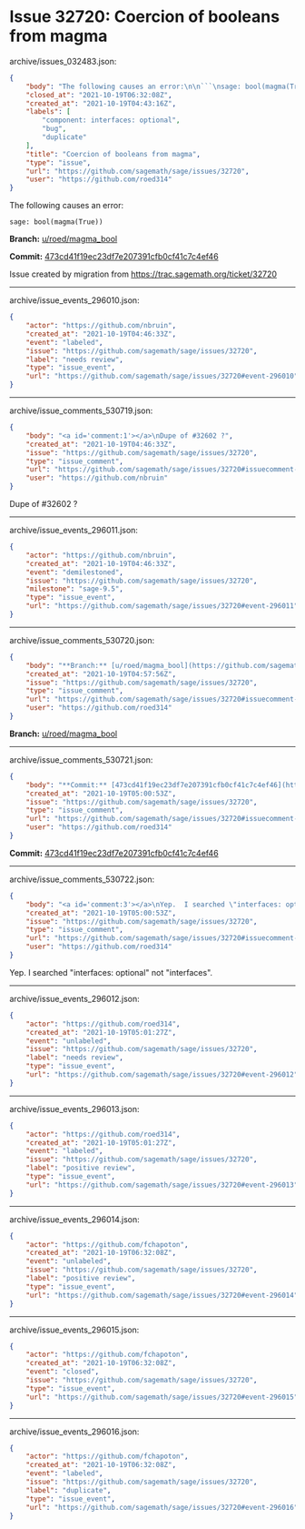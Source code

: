 # Issue 32720: Coercion of booleans from magma

archive/issues_032483.json:
```json
{
    "body": "The following causes an error:\n\n```\nsage: bool(magma(True))\n```\n\n**Branch:** [u/roed/magma_bool](https://github.com/sagemath/sagetrac-mirror/tree/u/roed/magma_bool)\n\n**Commit:** [473cd41f19ec23df7e207391cfb0cf41c7c4ef46](https://github.com/sagemath/sagetrac-mirror/commit/473cd41f19ec23df7e207391cfb0cf41c7c4ef46)\n\nIssue created by migration from https://trac.sagemath.org/ticket/32720\n\n",
    "closed_at": "2021-10-19T06:32:08Z",
    "created_at": "2021-10-19T04:43:16Z",
    "labels": [
        "component: interfaces: optional",
        "bug",
        "duplicate"
    ],
    "title": "Coercion of booleans from magma",
    "type": "issue",
    "url": "https://github.com/sagemath/sage/issues/32720",
    "user": "https://github.com/roed314"
}
```
The following causes an error:

```
sage: bool(magma(True))
```

**Branch:** [u/roed/magma_bool](https://github.com/sagemath/sagetrac-mirror/tree/u/roed/magma_bool)

**Commit:** [473cd41f19ec23df7e207391cfb0cf41c7c4ef46](https://github.com/sagemath/sagetrac-mirror/commit/473cd41f19ec23df7e207391cfb0cf41c7c4ef46)

Issue created by migration from https://trac.sagemath.org/ticket/32720





---

archive/issue_events_296010.json:
```json
{
    "actor": "https://github.com/nbruin",
    "created_at": "2021-10-19T04:46:33Z",
    "event": "labeled",
    "issue": "https://github.com/sagemath/sage/issues/32720",
    "label": "needs review",
    "type": "issue_event",
    "url": "https://github.com/sagemath/sage/issues/32720#event-296010"
}
```



---

archive/issue_comments_530719.json:
```json
{
    "body": "<a id='comment:1'></a>\nDupe of #32602 ?",
    "created_at": "2021-10-19T04:46:33Z",
    "issue": "https://github.com/sagemath/sage/issues/32720",
    "type": "issue_comment",
    "url": "https://github.com/sagemath/sage/issues/32720#issuecomment-530719",
    "user": "https://github.com/nbruin"
}
```

<a id='comment:1'></a>
Dupe of #32602 ?



---

archive/issue_events_296011.json:
```json
{
    "actor": "https://github.com/nbruin",
    "created_at": "2021-10-19T04:46:33Z",
    "event": "demilestoned",
    "issue": "https://github.com/sagemath/sage/issues/32720",
    "milestone": "sage-9.5",
    "type": "issue_event",
    "url": "https://github.com/sagemath/sage/issues/32720#event-296011"
}
```



---

archive/issue_comments_530720.json:
```json
{
    "body": "**Branch:** [u/roed/magma_bool](https://github.com/sagemath/sagetrac-mirror/tree/u/roed/magma_bool)",
    "created_at": "2021-10-19T04:57:56Z",
    "issue": "https://github.com/sagemath/sage/issues/32720",
    "type": "issue_comment",
    "url": "https://github.com/sagemath/sage/issues/32720#issuecomment-530720",
    "user": "https://github.com/roed314"
}
```

**Branch:** [u/roed/magma_bool](https://github.com/sagemath/sagetrac-mirror/tree/u/roed/magma_bool)



---

archive/issue_comments_530721.json:
```json
{
    "body": "**Commit:** [473cd41f19ec23df7e207391cfb0cf41c7c4ef46](https://github.com/sagemath/sagetrac-mirror/commit/473cd41f19ec23df7e207391cfb0cf41c7c4ef46)",
    "created_at": "2021-10-19T05:00:53Z",
    "issue": "https://github.com/sagemath/sage/issues/32720",
    "type": "issue_comment",
    "url": "https://github.com/sagemath/sage/issues/32720#issuecomment-530721",
    "user": "https://github.com/roed314"
}
```

**Commit:** [473cd41f19ec23df7e207391cfb0cf41c7c4ef46](https://github.com/sagemath/sagetrac-mirror/commit/473cd41f19ec23df7e207391cfb0cf41c7c4ef46)



---

archive/issue_comments_530722.json:
```json
{
    "body": "<a id='comment:3'></a>\nYep.  I searched \"interfaces: optional\" not \"interfaces\".",
    "created_at": "2021-10-19T05:00:53Z",
    "issue": "https://github.com/sagemath/sage/issues/32720",
    "type": "issue_comment",
    "url": "https://github.com/sagemath/sage/issues/32720#issuecomment-530722",
    "user": "https://github.com/roed314"
}
```

<a id='comment:3'></a>
Yep.  I searched "interfaces: optional" not "interfaces".



---

archive/issue_events_296012.json:
```json
{
    "actor": "https://github.com/roed314",
    "created_at": "2021-10-19T05:01:27Z",
    "event": "unlabeled",
    "issue": "https://github.com/sagemath/sage/issues/32720",
    "label": "needs review",
    "type": "issue_event",
    "url": "https://github.com/sagemath/sage/issues/32720#event-296012"
}
```



---

archive/issue_events_296013.json:
```json
{
    "actor": "https://github.com/roed314",
    "created_at": "2021-10-19T05:01:27Z",
    "event": "labeled",
    "issue": "https://github.com/sagemath/sage/issues/32720",
    "label": "positive review",
    "type": "issue_event",
    "url": "https://github.com/sagemath/sage/issues/32720#event-296013"
}
```



---

archive/issue_events_296014.json:
```json
{
    "actor": "https://github.com/fchapoton",
    "created_at": "2021-10-19T06:32:08Z",
    "event": "unlabeled",
    "issue": "https://github.com/sagemath/sage/issues/32720",
    "label": "positive review",
    "type": "issue_event",
    "url": "https://github.com/sagemath/sage/issues/32720#event-296014"
}
```



---

archive/issue_events_296015.json:
```json
{
    "actor": "https://github.com/fchapoton",
    "created_at": "2021-10-19T06:32:08Z",
    "event": "closed",
    "issue": "https://github.com/sagemath/sage/issues/32720",
    "type": "issue_event",
    "url": "https://github.com/sagemath/sage/issues/32720#event-296015"
}
```



---

archive/issue_events_296016.json:
```json
{
    "actor": "https://github.com/fchapoton",
    "created_at": "2021-10-19T06:32:08Z",
    "event": "labeled",
    "issue": "https://github.com/sagemath/sage/issues/32720",
    "label": "duplicate",
    "type": "issue_event",
    "url": "https://github.com/sagemath/sage/issues/32720#event-296016"
}
```
